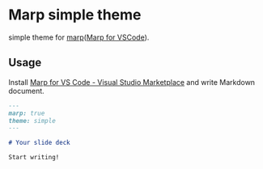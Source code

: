 # Marp simple theme

simple theme for [marp](https://marpit.marp.app/)([Marp for VSCode](https://marketplace.visualstudio.com/items?itemName=marp-team.marp-vscode)).

## Usage

Install [Marp for VS Code - Visual Studio Marketplace](https://marketplace.visualstudio.com/items?itemName=marp-team.marp-vscode) and write Markdown document.

```md
---
marp: true
theme: simple
---

# Your slide deck

Start writing!
```
